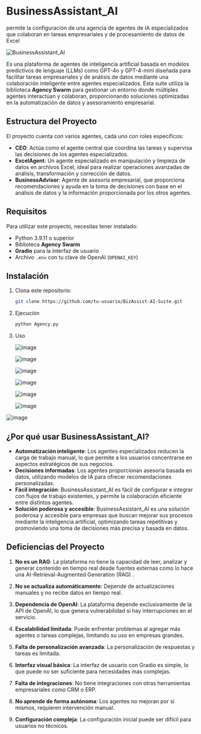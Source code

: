 # BusinessAssistant_AI
permite la configuración de una agencia de agentes de IA especializados que colaboran en tareas empresariales y de procesamiento de datos de Excel


![BusinessAssistant_AI](https://github.com/user-attachments/assets/5b79d3da-6591-40f7-a950-31306468e272)

Es una plataforma de agentes de inteligencia artificial basada en modelos predictivos de lenguaje (LLMs) como GPT-4o y GPT-4-mini diseñada para facilitar tareas empresariales y de análisis de datos mediante una colaboración inteligente entre agentes especializados. Esta suite utiliza la biblioteca **Agency Swarm** para gestionar un entorno donde múltiples agentes interactúan y colaboran, proporcionando soluciones optimizadas en la automatización de datos y asesoramiento empresarial.

## Estructura del Proyecto

El proyecto cuenta con varios agentes, cada uno con roles específicos:

- **CEO**: Actúa como el agente central que coordina las tareas y supervisa las decisiones de los agentes especializados.
- **ExcelAgent**: Un agente especializado en manipulación y limpieza de datos en archivos Excel, ideal para realizar operaciones avanzadas de análisis, transformación y corrección de datos.
- **BusinessAdvisor**: Agente de asesoría empresarial, que proporciona recomendaciones y ayuda en la toma de decisiones con base en el análisis de datos y la información proporcionada por los otros agentes.

## Requisitos

Para utilizar este proyecto, necesitas tener instalado:

- Python 3.9.11 o superior
- Biblioteca **Agency Swarm**
- **Gradio** para la interfaz de usuario
- Archivo `.env` con tu clave de OpenAI (`OPENAI_KEY`)

## Instalación

1. Clona este repositorio:
   ```bash
   git clone https://github.com/tu-usuario/BizAssist-AI-Suite.git

2. Ejecución
   ```bash
   python Agency.py

3. Uso

   ![image](https://github.com/user-attachments/assets/264bd3a3-9a1b-47a8-bc89-17760370e9ca)

   ![image](https://github.com/user-attachments/assets/4eaabb8d-c675-4701-8751-51db328a73b8)


   ![image](https://github.com/user-attachments/assets/6d07ceda-6d99-4a2d-b5b3-9aed296f1371)


   ![image](https://github.com/user-attachments/assets/c2e52e4e-2dc9-422a-b3c2-88758b7dda48)

   ![image](https://github.com/user-attachments/assets/3725502c-9b14-4803-8337-6ae868d43c5e)

   ![image](https://github.com/user-attachments/assets/f599d650-6572-42ed-9da6-e897ad9ae6df)





![image](https://github.com/user-attachments/assets/beb3c6fe-0780-4a02-b5b5-fd5bfb8a564d)



## ¿Por qué usar BusinessAssistant_AI?

- **Automatización inteligente**: Los agentes especializados reducen la carga de trabajo manual, lo que permite a los usuarios concentrarse en aspectos estratégicos de sus negocios.
- **Decisiones informadas**: Los agentes proporcionan asesoría basada en datos, utilizando modelos de IA para ofrecer recomendaciones personalizadas.
- **Fácil integración**: BusinessAssistant_AI es fácil de configurar e integrar con flujos de trabajo existentes, y permite la colaboración eficiente entre distintos agentes.
- **Solución poderosa y accesible**: BusinessAssistant_AI es una solución poderosa y accesible para empresas que buscan mejorar sus procesos mediante la inteligencia artificial, optimizando tareas repetitivas y promoviendo una toma de decisiones más precisa y basada en datos.


## Deficiencias del Proyecto

1. **No es un RAG**: La plataforma no tiene la capacidad de leer, analizar y generar contenido en tiempo real desde fuentes externas como lo hace una AI-Retrieval-Augmented Generation (RAG) .
   
2. **No se actualiza automáticamente**: Depende de actualizaciones manuales y no recibe datos en tiempo real.

3. **Dependencia de OpenAI**: La plataforma depende exclusivamente de la API de OpenAI, lo que genera vulnerabilidad si hay interrupciones en el servicio.

4. **Escalabilidad limitada**: Puede enfrentar problemas al agregar más agentes o tareas complejas, limitando su uso en empresas grandes.

5. **Falta de personalización avanzada**: La personalización de respuestas y tareas es limitada.

6. **Interfaz visual básica**: La interfaz de usuario con Gradio es simple, lo que puede no ser suficiente para necesidades más complejas.

7. **Falta de integraciones**: No tiene integraciones con otras herramientas empresariales como CRM o ERP.

8. **No aprende de forma autónoma**: Los agentes no mejoran por sí mismos, requieren intervención manual.

9. **Configuración compleja**: La configuración inicial puede ser difícil para usuarios no técnicos.





